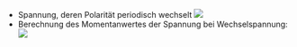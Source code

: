 - Spannung, deren Polarität periodisch wechselt
![](Pasted%20image%2020231208142126.png)
- Berechnung des Momentanwertes der Spannung bei Wechselspannung:
![](Pasted%20image%2020231208142205.png)
